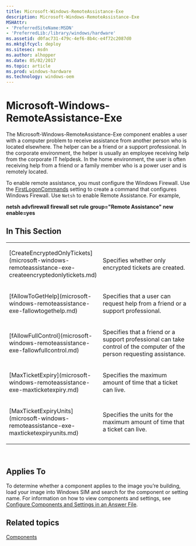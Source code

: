 ```yaml
---
title: Microsoft-Windows-RemoteAssistance-Exe
description: Microsoft-Windows-RemoteAssistance-Exe
MSHAttr:
- 'PreferredSiteName:MSDN'
- 'PreferredLib:/library/windows/hardware'
ms.assetid: d0fac731-479c-4ef6-8b4c-e4f72c2087d0
ms.mktglfcycl: deploy
ms.sitesec: msdn
ms.author: alhopper
ms.date: 05/02/2017
ms.topic: article
ms.prod: windows-hardware
ms.technology: windows-oem
---
```


# Microsoft-Windows-RemoteAssistance-Exe


The Microsoft-Windows-RemoteAssistance-Exe component enables a user with a computer problem to receive assistance from another person who is located elsewhere. The helper can be a friend or a support professional. In the corporate environment, the helper is usually an employee receiving help from the corporate IT helpdesk. In the home environment, the user is often receiving help from a friend or a family member who is a power user and is remotely located.

To enable remote assistance, you must configure the Windows Firewall. Use the [FirstLogonCommands](microsoft-windows-shell-setup-firstlogoncommands.md) setting to create a command that configures Windows Firewall. Use `Netsh` to enable Remote Assistance. For example,

**netsh advfirewall firewall set rule group="Remote Assistance" new enable=yes**

## In This Section


<table>
<colgroup>
<col width="50%" />
<col width="50%" />
</colgroup>
<tbody>
<tr class="odd">
<td><p>[CreateEncryptedOnlyTickets](microsoft-windows-remoteassistance-exe-createencryptedonlytickets.md)</p></td>
<td><p>Specifies whether only encrypted tickets are created.</p></td>
</tr>
<tr class="even">
<td><p>[fAllowToGetHelp](microsoft-windows-remoteassistance-exe-fallowtogethelp.md)</p></td>
<td><p>Specifies that a user can request help from a friend or a support professional.</p></td>
</tr>
<tr class="odd">
<td><p>[fAllowFullControl](microsoft-windows-remoteassistance-exe-fallowfullcontrol.md)</p></td>
<td><p>Specifies that a friend or a support professional can take control of the computer of the person requesting assistance.</p></td>
</tr>
<tr class="even">
<td><p>[MaxTicketExpiry](microsoft-windows-remoteassistance-exe-maxticketexpiry.md)</p></td>
<td><p>Specifies the maximum amount of time that a ticket can live.</p></td>
</tr>
<tr class="odd">
<td><p>[MaxTicketExpiryUnits](microsoft-windows-remoteassistance-exe-maxticketexpiryunits.md)</p></td>
<td><p>Specifies the units for the maximum amount of time that a ticket can live.</p></td>
</tr>
</tbody>
</table>

 

## Applies To


To determine whether a component applies to the image you’re building, load your image into Windows SIM and search for the component or setting name. For information on how to view components and settings, see [Configure Components and Settings in an Answer File](https://msdn.microsoft.com/library/windows/hardware/dn915078).

## Related topics


[Components](components-b-unattend.md)

 

 







